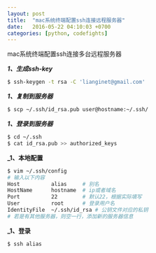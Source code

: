 ```yaml
---
layout: post
title:  "mac系统终端配置ssh连接远程服务器"
date:   2016-05-22 04:10:03 +0700
categories: [python, codefights]
---
```


mac系统终端配置ssh连接多台远程服务器

**_1、生成ssh-key_**
```bash
$ ssh-keygen -t rsa -C 'lianginet@gmail.com'
```

**_1、复制到服务器_**
```bash
$ scp ~/.ssh/id_rsa.pub user@hostname:~/.ssh/
```

**_1、登录到服务器_**
```bash
$ cd ~/.ssh
$ cat id_rsa.pub >> authorized_keys
```

**_1、本地配置**
```bash
$ vim ~/.ssh/config
# 输入以下内容
Host          alias     # 别名
HostName      hostname  # ip或者域名
Port          22        # 默认22，根据实际填写
User          root      # 登录用户名
IdentityFile  ~/.ssh/id_rsa # 公钥文件对应的私钥
# 若是有其他服务器，则空一行，添加新的服务器信息
```

**_1、登录**
```bash
$ ssh alias
```